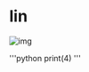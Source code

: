 # lin

![img](https://www.planttext.com/api/plantuml/img/XT3D2e904C3ni_iKmpo1TOaCeLiF4HrstL6NfbtP3qp4TqzBo4FGTVZFRs3E8KeVquE5DesNNGiN68LgAiVEbwWuKT4PUqTWgOXBbEyAeNOshb7VcaWe049I7wFY52Bv7OorOTvQrI3jrrgx7ng4E32LkEoJHfXTRSX6QPjbl3_aABBCEarm3Qtig5Jk2PjhddGn4BFh_rZ7_3PBSg5E8fk4c42SoUhv9oy0)


'''python
  print(4)
'''
